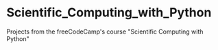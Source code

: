 # Scientific_Computing_with_Python
Projects from the freeCodeCamp's course "Scientific Computing with Python"
